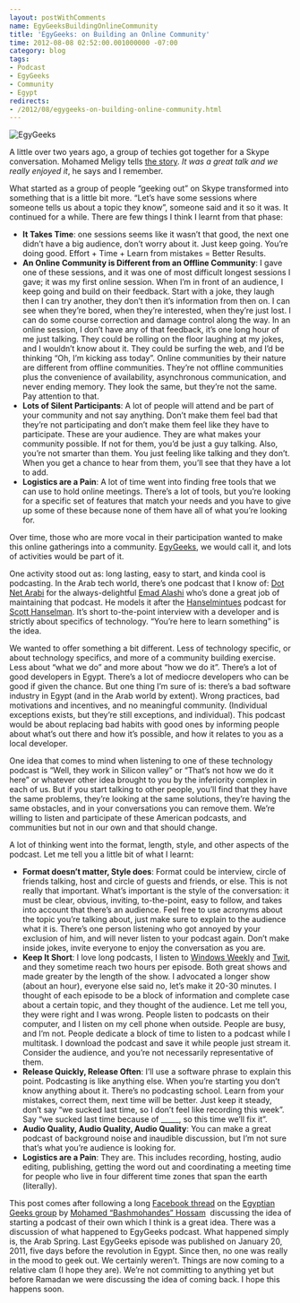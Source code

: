```yaml
---
layout: postWithComments
name: EgyGeeksBuildingOnlineCommunity
title: 'EgyGeeks: on Building an Online Community'
time: 2012-08-08 02:52:00.001000000 -07:00
category: blog
tags:
- Podcast
- EgyGeeks
- Community
- Egypt
redirects:
- /2012/08/egygeeks-on-building-online-community.html
---
```

<img class="imageOnRight" title="EgyGeeks" src="{{ site.baseurl }}public/images/EgyGeeks/EgyGeeksLogo.png">

A little over two years ago, a group of techies got together for a Skype conversation. Mohamed Meligy tells [the story](http://gurustop.net/blog/2010/04/05/join-the-egyptian-geeks-on-skype-weekly/). _It was a great talk and we really enjoyed it_, he says and I remember.

What started as a group of people “geeking out” on Skype transformed into something that is a little bit more. “Let’s have some sessions where someone tells us about a topic they know”, someone said and it so it was. It continued for a while. There are few things I think I learnt from that phase:

- **It Takes Time**: one sessions seems like it wasn’t that good, the next one didn’t have a big audience, don’t worry about it. Just keep going. You’re doing good. Effort + Time + Learn from mistakes = Better Results.
- **An Online Community is Different from an Offline Community**: I gave one of these sessions, and it was one of most difficult longest sessions I gave; it was my first online session. When I’m in front of an audience, I keep going and build on their feedback. Start with a joke, they laugh then I can try another, they don’t then it’s information from then on. I can see when they’re bored, when they’re interested, when they’re just lost. I can do some course correction and damage control along the way. In an online session, I don’t have any of that feedback, it’s one long hour of me just talking. They could be rolling on the floor laughing at my jokes, and I wouldn’t know about it. They could be surfing the web, and I’d be thinking “Oh, I’m kicking ass today”. Online communities by their nature are different from offline communities. They’re not offline communities plus the convenience of availability, asynchronous communication, and never ending memory. They look the same, but they’re not the same. Pay attention to that.
- **Lots of Silent Participants**: A lot of people will attend and be part of your community and not say anything. Don’t make them feel bad that they’re not participating and don’t make them feel like they have to participate. These are your audience. They are what makes your community possible. If not for them, you’d be just a guy talking. Also, you’re not smarter than them. You just feeling like talking and they don’t. When you get a chance to hear from them, you’ll see that they have a lot to add.
- **Logistics are a Pain**: A lot of time went into finding free tools that we can use to hold online meetings. There’s a lot of tools, but you’re looking for a specific set of features that match your needs and you have to give up some of these because none of them have all of what you’re looking for.

Over time, those who are more vocal in their participation wanted to make this online gatherings into a community. [EgyGeeks](http://www.egygeeks.net/), we would call it, and lots of activities would be part of it.

One activity stood out as: long lasting, easy to start, and kinda cool is podcasting. In the Arab tech world, there’s one podcast that I know of: [Dot Net Arabi](http://www.DotNetArabi.com) for the always-delightful [Emad Alashi](https://twitter.com/EmadAshi) who’s done a great job of maintaining that podcast. He models it after the [Hanselmintues](http://hanselminutes.com/) podcast for [Scott Hanselman](https://twitter.com/shanselman/). It’s short to-the-point interview with a developer and is strictly about specifics of technology. “You’re here to learn something” is the idea.

We wanted to offer something a bit different. Less of technology specific, or about technology specifics, and more of a community building exercise. Less about “what we do” and more about “how we do it”. There’s a lot of good developers in Egypt. There’s a lot of mediocre developers who can be good if given the chance. But one thing I’m sure of is: there’s a bad software industry in Egypt (and in the Arab world by extent). Wrong practices, bad motivations and incentives, and no meaningful community. (Individual exceptions exists, but they’re still exceptions, and individual). This podcast would be about replacing bad habits with good ones by informing people about what’s out there and how it’s possible, and how it relates to you as a local developer.

One idea that comes to mind when listening to one of these technology podcast is “Well, they work in Silicon valley” or “That’s not how we do it here” or whatever other idea brought to you by the inferiority complex in each of us. But if you start talking to other people, you’ll find that they have the same problems, they’re looking at the same solutions, they’re having the same obstacles, and in your conversations you can remove them. We’re willing to listen and participate of these American podcasts, and communities but not in our own and that should change.

A lot of thinking went into the format, length, style, and other aspects of the podcast. Let me tell you a little bit of what I learnt:

- **Format doesn’t matter, Style does**: Format could be interview, circle of friends talking, host and circle of guests and friends, or else. This is not really that important. What’s important is the style of the conversation: it must be clear, obvious, inviting, to-the-point, easy to follow, and takes into account that there’s an audience. Feel free to use acronyms about the topic you’re talking about, just make sure to explain to the audience what it is. There’s one person listening who got annoyed by your exclusion of him, and will never listen to your podcast again. Don’t make inside jokes, invite everyone to enjoy the conversation as you are.
- **Keep It Short**: I love long podcasts, I listen to [Windows Weekly](http://twit.tv/ww) and [Twit](http://twit.tv/twit), and they sometime reach two hours per episode. Both great shows and made greater by the length of the show. I advocated a longer show (about an hour), everyone else said no, let’s make it 20-30 minutes. I thought of each episode to be a block of information and complete case about a certain topic, and they thought of the audience. Let me tell you, they were right and I was wrong. People listen to podcasts on their computer, and I listen on my cell phone when outside. People are busy, and I’m not. People dedicate a block of time to listen to a podcast while I multitask. I download the podcast and save it while people just stream it. Consider the audience, and you’re not necessarily representative of them.
- **Release Quickly, Release Often**: I’ll use a software phrase to explain this point. Podcasting is like anything else. When you’re starting you don’t know anything about it. There’s no podcasting school. Learn from your mistakes, correct them, next time will be better. Just keep it steady, don’t say “we sucked last time, so I don’t feel like recording this week”. Say “we sucked last time because of _____, so this time we’ll fix it”.
- **Audio Quality, Audio Quality, Audio Quality**: You can make a great podcast of background noise and inaudible discussion, but I’m not sure that’s what you’re audience is looking for.
- **Logistics are a Pain**: They are. This includes recording, hosting, audio editing, publishing, getting the word out and coordinating a meeting time for people who live in four different time zones that span the earth (literally).

This post comes after following a long [Facebook thread](https://www.facebook.com/groups/egyptian.geeks/permalink/443626555677058/) on the [Egyptian Geeks group](https://www.facebook.com/groups/egyptian.geeks/) by [Mohamed “Bashmohandes” Hossam](https://twitter.com/Bashmohandes/)&nbsp; discussing the idea of starting a podcast of their own which I think is a great idea. There was a discussion of what happened to EgyGeeks podcast. What happened simply is, the Arab Spring. Last EgyGeeks episode was published on January 20, 2011, five days before the revolution in Egypt. Since then, no one was really in the mood to geek out. We certainly weren’t. Things are now coming to a relative clam (I hope they are). We’re not committing to anything yet but before Ramadan we were discussing the idea of coming back. I hope this happens soon.
